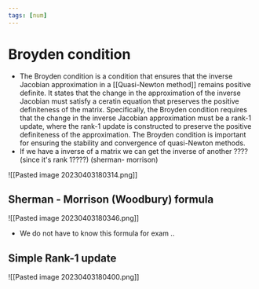 ```yaml
---
tags: [num]
---
```

# Broyden condition
- The Broyden condition is a condition that ensures that the inverse Jacobian approximation in a [[Quasi-Newton method]] remains positive definite. It states that the change in the approximation of the inverse Jacobian must satisfy a ceratin equation that preserves the positive definiteness of the matrix. Specifically, the Broyden condition requires that the change in the inverse Jacobian approximation must be a rank-1 update, where the rank-1 update is constructed to preserve the positive definiteness of the approximation. The Broyden condition is important for ensuring the stability and convergence of quasi-Newton methods.
- If we have a inverse of a matrix we can get the inverse of another ???? (since it's rank 1????) (sherman- morrison)

![[Pasted image 20230403180314.png]]

## Sherman - Morrison (Woodbury) formula
![[Pasted image 20230403180346.png]]
- We do not have to know this formula for exam ..

## Simple Rank-1 update
![[Pasted image 20230403180400.png]]